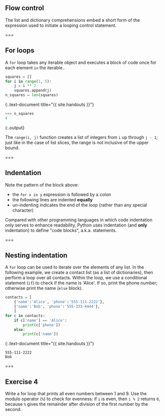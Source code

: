 ---
---

## Flow control

The list and dictionary comprehensions embed a short form of the expression used to initiate a looping control statement.

===

## For loops

A `for` loop takes any iterable object and executes a block of code once for each
element `in` the iterable..


~~~python
squares = []
for i in range(1, 5):
    j = i ** 2
    squares.append(j)
n_squares = len(squares)
~~~
{:.text-document title="{{ site.handouts }}"}



~~~python
>>> n_squares
4
~~~
{:.output}



The `range(i, j)` function creates a list of integers from `i` up through `j - 1`; just
like in the case of list slices, the range is not inclusive of the upper bound.

===

## Indentation

Note the pattern of the block above:

- the `for x in y` expression is followed by a colon
- the following lines are indented **equally**
- un-indenting indicates the end of the loop (rather than any special character)

Compared with other programming languages in which code indentation only serves to
enhance readability, Python uses indentation (and **only** indentation) to define "code blocks", a.k.a. statements.

===

## Nesting indentation

A `for` loop can be used to iterate over the elements of any list. In the
following example, we create a contact list (as a list of dictionaries), then
perform a loop over all contacts. Within the loop, we use a conditional 
statement (`if`) to check if the name is 'Alice'. If so, print the phone 
number; otherwise print the name (`else` block).


~~~python
contacts = [
    {'name':'Alice', 'phone':'555-111-2222'},
    {'name':'Bob', 'phone':'555-333-4444'},
    ]
for c in contacts:
    if c['name'] == 'Alice':
        print(c['phone'])
    else:
        print(c['name'])
~~~
{:.text-document title="{{ site.handouts }}"}

~~~~{.python}
555-111-2222
Bob
~~~~~~~~~~~~~



===

## Exercise 4

Write a for loop that prints all even numbers between 1 and 9. Use the modulo
operator (`%`) to check for evenness: if `i` is even, then `i % 2`
returns `0`, because `%` gives the remainder after division of the first number by the second.
